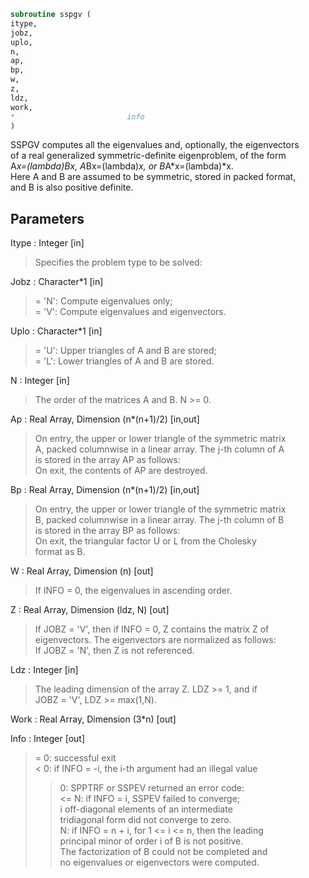 ```fortran  
subroutine sspgv (  
itype,  
jobz,  
uplo,  
n,  
ap,  
bp,  
w,  
z,  
ldz,  
work,  
*                         info  
)  
```  
  
SSPGV computes all the eigenvalues and, optionally, the eigenvectors  
of a real generalized symmetric-definite eigenproblem, of the form  
A*x=(lambda)*B*x,  A*Bx=(lambda)*x,  or B*A*x=(lambda)*x.  
Here A and B are assumed to be symmetric, stored in packed format,  
and B is also positive definite.  
  
## Parameters  
Itype : Integer [in]  
> Specifies the problem type to be solved:  
  
Jobz : Character*1 [in]  
> = 'N':  Compute eigenvalues only;  
> = 'V':  Compute eigenvalues and eigenvectors.  
  
Uplo : Character*1 [in]  
> = 'U':  Upper triangles of A and B are stored;  
> = 'L':  Lower triangles of A and B are stored.  
  
N : Integer [in]  
> The order of the matrices A and B.  N >= 0.  
  
Ap : Real Array, Dimension (n*(n+1)/2) [in,out]  
> On entry, the upper or lower triangle of the symmetric matrix  
> A, packed columnwise in a linear array.  The j-th column of A  
> is stored in the array AP as follows:  
> On exit, the contents of AP are destroyed.  
  
Bp : Real Array, Dimension (n*(n+1)/2) [in,out]  
> On entry, the upper or lower triangle of the symmetric matrix  
> B, packed columnwise in a linear array.  The j-th column of B  
> is stored in the array BP as follows:  
> On exit, the triangular factor U or L from the Cholesky  
> format as B.  
  
W : Real Array, Dimension (n) [out]  
> If INFO = 0, the eigenvalues in ascending order.  
  
Z : Real Array, Dimension (ldz, N) [out]  
> If JOBZ = 'V', then if INFO = 0, Z contains the matrix Z of  
> eigenvectors.  The eigenvectors are normalized as follows:  
> If JOBZ = 'N', then Z is not referenced.  
  
Ldz : Integer [in]  
> The leading dimension of the array Z.  LDZ >= 1, and if  
> JOBZ = 'V', LDZ >= max(1,N).  
  
Work : Real Array, Dimension (3*n) [out]  
  
Info : Integer [out]  
> = 0:  successful exit  
> < 0:  if INFO = -i, the i-th argument had an illegal value  
> > 0:  SPPTRF or SSPEV returned an error code:  
> <= N:  if INFO = i, SSPEV failed to converge;  
> i off-diagonal elements of an intermediate  
> tridiagonal form did not converge to zero.  
> > N:   if INFO = n + i, for 1 <= i <= n, then the leading  
> principal minor of order i of B is not positive.  
> The factorization of B could not be completed and  
> no eigenvalues or eigenvectors were computed.  
  
